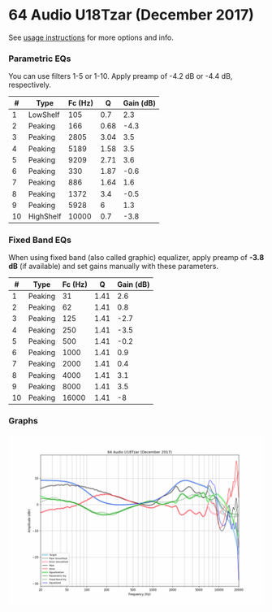 # 64 Audio U18Tzar (December 2017)
See [usage instructions](https://github.com/jaakkopasanen/AutoEq#usage) for more options and info.

### Parametric EQs
You can use filters 1-5 or 1-10. Apply preamp of -4.2 dB or -4.4 dB, respectively.

|   # | Type      |   Fc (Hz) |    Q |   Gain (dB) |
|-----|-----------|-----------|------|-------------|
|   1 | LowShelf  |       105 | 0.7  |         2.3 |
|   2 | Peaking   |       166 | 0.68 |        -4.3 |
|   3 | Peaking   |      2805 | 3.04 |         3.5 |
|   4 | Peaking   |      5189 | 1.58 |         3.5 |
|   5 | Peaking   |      9209 | 2.71 |         3.6 |
|   6 | Peaking   |       330 | 1.87 |        -0.6 |
|   7 | Peaking   |       886 | 1.64 |         1.6 |
|   8 | Peaking   |      1372 | 3.4  |        -0.5 |
|   9 | Peaking   |      5928 | 6    |         1.3 |
|  10 | HighShelf |     10000 | 0.7  |        -3.8 |

### Fixed Band EQs
When using fixed band (also called graphic) equalizer, apply preamp of **-3.8 dB** (if available) and set gains manually with these parameters.

|   # | Type    |   Fc (Hz) |    Q |   Gain (dB) |
|-----|---------|-----------|------|-------------|
|   1 | Peaking |        31 | 1.41 |         2.6 |
|   2 | Peaking |        62 | 1.41 |         0.8 |
|   3 | Peaking |       125 | 1.41 |        -2.7 |
|   4 | Peaking |       250 | 1.41 |        -3.5 |
|   5 | Peaking |       500 | 1.41 |        -0.2 |
|   6 | Peaking |      1000 | 1.41 |         0.9 |
|   7 | Peaking |      2000 | 1.41 |         0.4 |
|   8 | Peaking |      4000 | 1.41 |         3.1 |
|   9 | Peaking |      8000 | 1.41 |         3.5 |
|  10 | Peaking |     16000 | 1.41 |        -8   |

### Graphs
![](./64%20Audio%20U18Tzar%20(December%202017).png)
